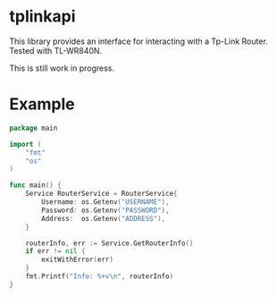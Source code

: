 # tplinkapi

This library provides an interface for interacting with a Tp-Link Router. Tested with TL-WR840N.

This is still work in progress.

# Example
```Go
package main

import (
	"fmt"
	"os"
)

func main() {
    Service RouterService = RouterService{
		Username: os.Getenv("USERNAME"),
		Password: os.Getenv("PASSWORD"),
		Address:  os.Getenv("ADDRESS"),
	}

	routerInfo, err := Service.GetRouterInfo()
	if err != nil {
		exitWithError(err)
	}
	fmt.Printf("Info: %+v\n", routerInfo)
}
```
